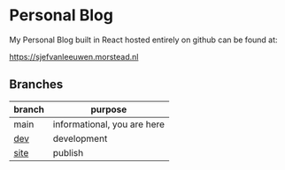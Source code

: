 # Personal Blog

My Personal Blog built in React hosted entirely on github can be found at:

https://sjefvanleeuwen.morstead.nl

## Branches

| branch | purpose                     |
|--------|-----------------------------|
| main   | informational, you are here |
| [dev](https://github.com/sjefvanleeuwen/blog/tree/dev) | development                 |
|  [site](https://github.com/sjefvanleeuwen/blog/tree/site)   | publish                     |